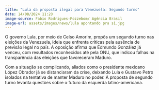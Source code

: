 ```yaml
---
title: "Lula da proposta ilegal para Venezuela: Segundo turno"
date: 14/08/2024 11:20
image-source: Fabio Rodrigues-Pozzebom/ Agência Brasil
image-url: assets/images/news/lula apontando pra si.jpg
---
```


O governo Lula, por meio de Celso Amorim, propôs um segundo turno nas eleições da Venezuela, ideia que enfrenta críticas pela ausência de previsão legal no país. A oposição afirma que Edmundo González já venceu, com resultados reconhecidos até pela ONU, que indicou falhas na transparência das eleições que favoreceram Maduro.

Com a situação se complicando, aliados como o presidente mexicano López Obrador já se distanciaram da crise, deixando Lula e Gustavo Petro isolados na tentativa de manter Maduro no poder. A proposta de segundo turno levanta questões sobre o futuro da esquerda latino-americana.